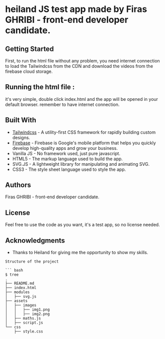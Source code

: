 # heiland JS test app made by Firas GHRIBI - front-end developer candidate.

## Getting Started

First, to run the html file without any problem, you need internet connection to load the Tailwindcss from the CDN and download the videos from the firebase cloud storage.

## Running the html file :

it's very simple, double click index.html and the app will be opened in your default browser. remember to have internet connection.


## Built With

* [Tailwindcss](https://tailwindcss.com/) - A utility-first CSS framework for rapidly building custom designs.
* [Firebase](https://firebase.google.com/) - Firebase is Google's mobile platform that helps you quickly develop high-quality apps and grow your business.
* Vanilla JS - No framework used, just pure javascript.
* HTML5 - The markup language used to build the app.
* SVG.JS - A lightweight library for manipulating and animating SVG.
* CSS3 - The style sheet language used to style the app.

## Authors
Firas GHRIBI - front-end developer candidate.

## License
Feel free to use the code as you want, it's a test app, so no license needed.

## Acknowledgments
* Thanks to Heiland for giving me the opportunity to show my skills.

```
Structure of the project

``` bash
$ tree
.
├── README.md
├── index.html
├── modules
│   ├── svg.js
├── assets
│   ├── images
│   │   ├── img1.png
│   │   ├── img2.png
│   ├── maths.js
│   ├── script.js
└── css
    ├── style.css
   
```
```


